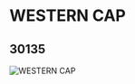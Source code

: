 # WESTERN CAP
## 30135
![WESTERN CAP](https://lc-www-live-s.legocdn.com/media/bricks/5/2/4105295.jpg)